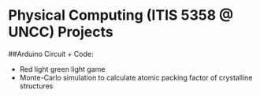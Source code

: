 # Physical Computing (ITIS 5358 @ UNCC) Projects

##Arduino Circuit + Code:
  - Red light green light game
  - Monte-Carlo simulation to calculate atomic packing factor of crystalline structures
